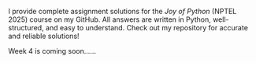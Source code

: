  

I provide complete assignment solutions for the *Joy of Python* (NPTEL 2025) course on my GitHub. All answers are written in Python, well-structured, and easy to understand. Check out my repository for accurate and reliable solutions!

Week 4 is coming soon......

